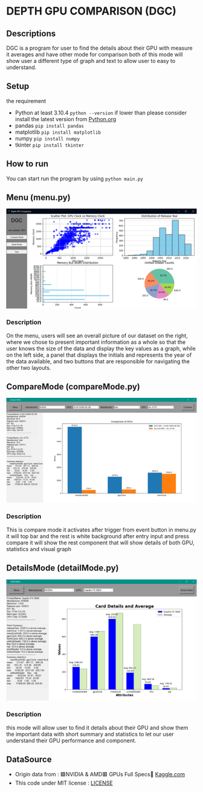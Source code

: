 # DEPTH GPU COMPARISON (DGC)
## Descriptions
DGC is a program for user to find the details about their GPU with measure it averages and have other mode for comparison both of this mode will show user a different type of graph and text to allow user to easy to understand.

## Setup
the requirement
* Python at least 3.10.4  `python --version` if lower than please consider install the latest version from [Python.org](https://www.python.org/)
* pandas `pip install pandas`
* matplotlib `pip install matplotlib`
* numpy `pip install numpy`
* tkinter `pip install tkinter`
## How to run
You can start run the program by using
`python main.py`

## Menu (menu.py)
![menu.png](src/menu.png)
### Description
On the menu, users will see an overall picture of our dataset on the right, where we chose to present important information as a whole so that the user knows the size of the data and display the key values as a graph, while on the left side, a panel that displays the initials and represents the year of the data available, and two buttons that are responsible for navigating the other two layouts.

## CompareMode (compareMode.py)
![comparemode.png](src/comparemode.png)
### Description
This is compare mode it activates after trigger from event button in menu.py it will top bar and the rest is white background after entry input and press compare it will show the rest component that will show details of both GPU, statistics and visual graph

## DetailsMode (detailMode.py)
![detailmode.png](src/detailmode.png)
### Description
this mode will allow user to find it details about their GPU and show them the important data with short summary and statistics to let our user understand their GPU performance and component.

## DataSource
* Origin data from : 🟩NVIDIA & AMD🟥 GPUs Full Specs💠 [Kaggle.com](https://www.kaggle.com/datasets/alanjo/graphics-card-full-specs)
* This code under MIT license : [LICENSE](https://github.com/Panthutk/Depth_GPU/blob/master/LICENSE)